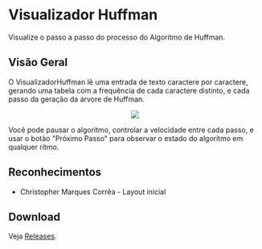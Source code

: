 # Visualizador Huffman
Visualize o passo a passo do processo do Algoritmo de Huffman.

## Visão Geral
O VisualizadorHuffman lê uma entrada de texto caractere por caractere, gerando uma tabela com a frequência de cada caractere distinto, e cada passo da geração da árvore de Huffman.

<p align="center">
  <img src="https://user-images.githubusercontent.com/44736064/59545596-ca618b00-8ef6-11e9-9413-3c991ff50b08.gif">
</p>

Você pode pausar o algoritmo, controlar a velocidade entre cada passo, e usar o botão "Próximo Passo" para observar o estado do algoritmo em qualquer ritmo.

## Reconhecimentos
- Christopher Marques Corrêa - Layout inicial

## Download
Veja [Releases](https://github.com/g-otn/VisualizadorHuffman/releases).
